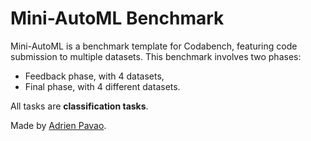 # Mini-AutoML Benchmark

Mini-AutoML is a benchmark template for Codabench, featuring code submission to multiple datasets.
This benchmark involves two phases:
- Feedback phase, with 4 datasets,
- Final phase, with 4 different datasets.

All tasks are **classification tasks**.

Made by [Adrien Pavao](https://adrienpavao.com/).
